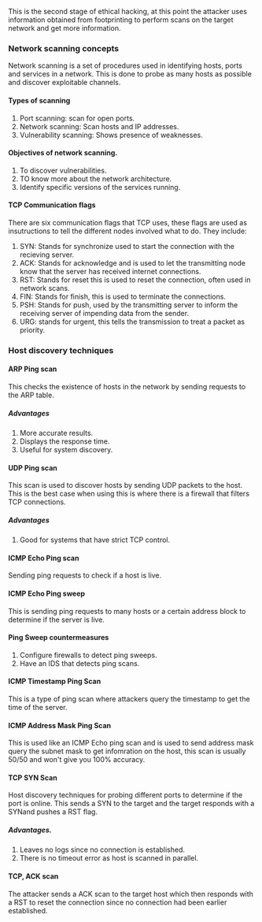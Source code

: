 This is the second stage of ethical hacking, at this point the attacker uses information obtained from footprinting to perform scans on the target network and get more information.
### Network scanning concepts
Network scanning is a set of procedures used in identifying hosts, ports and services in a network. This is done to probe as many hosts as possible and discover exploitable channels.
#### Types of scanning
1. Port scanning: scan for open ports.
2. Network scanning: Scan hosts and IP addresses.
3. Vulnerability scanning: Shows presence of weaknesses.
#### Objectives of network scanning.
1. To discover vulnerabilities.
2. TO know more about the network architecture.
3. Identify specific versions of the services running.
#### TCP Communication flags
There are six communication flags that TCP uses, these flags are used as insutructions to tell the different nodes involved what to do. They include:
1. SYN: Stands for synchronize used to start the connection with the recieving server.
2. ACK: Stands for acknowledge and is used to let the transmitting node know that the server has received internet connections.
3. RST: Stands for reset this is used to reset the connection, often used in network scans.
4. FIN: Stands for finish, this is used to terminate the connections.
5. PSH: Stands for push, used by the transmitting server to inform the receiving server of impending data from the sender.
6. URG: stands for urgent, this tells the transmission to treat a packet as priority.

### Host discovery techniques
#### ARP Ping scan
This checks the existence of hosts in the network by sending requests to the ARP table.
##### Advantages
1. More accurate results.
2. Displays the response time.
3. Useful for system discovery.
#### UDP Ping scan
This scan is used to discover hosts by sending UDP packets to the host. This is the best case when using this is where there is a firewall that filters TCP connections.
##### Advantages
1. Good for systems that have strict TCP control.
#### ICMP Echo Ping scan
Sending ping requests to check if a host is live.
#### ICMP Echo Ping sweep
This is sending ping requests to many hosts or a certain address block to determine if the server is live.
#### Ping Sweep countermeasures
1. Configure firewalls to detect ping sweeps.
2. Have an IDS that detects ping scans.

#### ICMP Timestamp Ping Scan
This is a type of ping scan where attackers query the timestamp to get the time of the server.
#### ICMP Address Mask Ping Scan
This is used like an ICMP Echo ping scan and is used to send address mask query the subnet mask to get infomration on the host, this scan is usually 50/50 and won't give you 100% accuracy.
#### TCP SYN Scan
Host discovery techniques for probing different ports to determine if the port is online. This sends a SYN to the target and the target responds with a SYNand pushes a RST flag.
##### Advantages.
1. Leaves no logs since no connection is established.
2. There is no timeout error as host is scanned in parallel.
#### TCP, ACK scan
The attacker sends a ACK scan to the target host which then responds with a RST to reset the connection since no connection had been earlier established.

